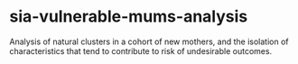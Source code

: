 # sia-vulnerable-mums-analysis
Analysis of natural clusters in a cohort of new mothers, and the isolation of characteristics that tend to contribute to risk of undesirable outcomes.
